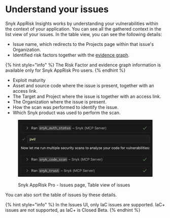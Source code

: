 # Understand your issues

Snyk AppRisk Insights works by understanding your vulnerabilities within the context of your application. You can see all the gathered context in the list view of your issues. In the table view, you can see the following details:

* Issue name, which redirects to the Projects page within that issue's Organization.
* Identified risk factors together with the [evidence graph](evidence-graph.md).

{% hint style="info" %}
The Risk Factor and evidence graph information is available only for Snyk AppRisk Pro users.
{% endhint %}

* Exploit maturity
* Asset and source code where the issue is present, together with an access link.
* The Target and Project where the issue is together with an access link.
* The Organization where the issue is present.
* How the scan was performed to identify the issue.
* Which Snyk product was used to perform the scan.

<figure><img src="../../../.gitbook/assets/image (467).png" alt="Snyk AppRisk Pro - Issues page, Table view of issues"><figcaption><p>Snyk AppRisk Pro - Issues page, Table view of issues</p></figcaption></figure>

You can also sort the table of issues by these details.

{% hint style="info" %}
In the Issues UI, only IaC issues are supported. IaC+ issues are not supported, as IaC+ is  Closed Beta.
{% endhint %}
